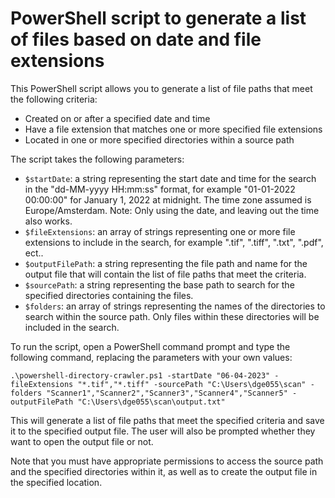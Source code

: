 # PowerShell script to generate a list of files based on date and file extensions

This PowerShell script allows you to generate a list of file paths that meet the following criteria:

- Created on or after a specified date and time
- Have a file extension that matches one or more specified file extensions
- Located in one or more specified directories within a source path

The script takes the following parameters:

- `$startDate`: a string representing the start date and time for the search in the "dd-MM-yyyy HH:mm:ss" format, for example "01-01-2022 00:00:00" for January 1, 2022 at midnight. The time zone assumed is Europe/Amsterdam. Note: Only using the date, and leaving out the time also works.
- `$fileExtensions`: an array of strings representing one or more file extensions to include in the search, for example ".tif", ".tiff", ".txt", ".pdf", ect..
- `$outputFilePath`: a string representing the file path and name for the output file that will contain the list of file paths that meet the criteria.
- `$sourcePath`: a string representing the base path to search for the specified directories containing the files.
- `$folders`: an array of strings representing the names of the directories to search within the source path. Only files within these directories will be included in the search.

To run the script, open a PowerShell command prompt and type the following command, replacing the parameters with your own values:

```
.\powershell-directory-crawler.ps1 -startDate "06-04-2023" -fileExtensions "*.tif","*.tiff" -sourcePath "C:\Users\dge055\scan" -folders "Scanner1","Scanner2","Scanner3","Scanner4","Scanner5" -outputFilePath "C:\Users\dge055\scan\output.txt"
```

This will generate a list of file paths that meet the specified criteria and save it to the specified output file. The user will also be prompted whether they want to open the output file or not.

Note that you must have appropriate permissions to access the source path and the specified directories within it, as well as to create the output file in the specified location.
